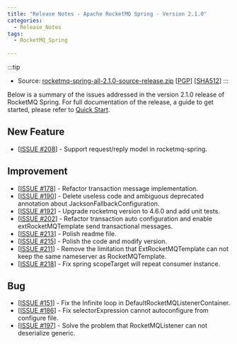 ```yaml
---
title: "Release Notes - Apache RocketMQ Spring - Version 2.1.0"
categories:
  - Release_Notes
tags:
  - RocketMQ_Spring
 
---
```

:::tip
* Source: [rocketmq-spring-all-2.1.0-source-release.zip](https://archive.apache.org/dist/rocketmq/rocketmq-spring/2.1.0/rocketmq-spring-all-2.1.0-source-release.zip) [[PGP](https://www.apache.org/dist/rocketmq/rocketmq-spring/2.1.0/rocketmq-spring-all-2.1.0-source-release.zip.asc)] [[SHA512](https://www.apache.org/dist/rocketmq/rocketmq-spring/2.1.0/rocketmq-spring-all-2.1.0-source-release.zip.sha512)]
:::

<!--truncate-->
Below is a summary of the issues addressed in the version 2.1.0 release of RocketMQ Spring. For full documentation of the release, a guide to get started, please refer to [Quick Start](https://github.com/apache/rocketmq-spring).



## New Feature
<ul>
<li>[<a href='https://github.com/apache/rocketmq-spring/issues/208'>ISSUE #208</a>] -  Support request/reply model in rocketmq-spring.
</li>
</ul>


## Improvement
<ul>
<li>[<a href='https://github.com/apache/rocketmq-spring/issues/178'>ISSUE #178</a>] -  Refactor transaction message implementation.
</li>
<li>[<a href='https://github.com/apache/rocketmq-spring/issues/190'>ISSUE #190</a>] -  Delete useless code and ambiguous deprecated annotation about JacksonFallbackConfiguration.
</li>
<li>[<a href='https://github.com/apache/rocketmq-spring/issues/192'>ISSUE #192</a>] -  Upgrade rocketmq version to 4.6.0 and add unit tests.
</li>
<li>[<a href='https://github.com/apache/rocketmq-spring/issues/202'>ISSUE #202</a>] -  Refactor transaction auto configuration and enable extRocketMQTemplate send transactional messages.
</li>
<li>[<a href='https://github.com/apache/rocketmq-spring/issues/213'>ISSUE #213</a>] -  Polish readme file.
</li>
<li>[<a href='https://github.com/apache/rocketmq-spring/issues/215'>ISSUE #215</a>] -  Polish the code and modify version.
</li>
<li>[<a href='https://github.com/apache/rocketmq-spring/issues/211'>ISSUE #211</a>] -  Remove the limitation that ExtRocketMQTemplate can not keep the same nameserver as RocketMQTemplate.
</li>
<li>[<a href='https://github.com/apache/rocketmq-spring/issues/218'>ISSUE #218</a>] -  Fix spring scopeTarget will repeat consumer instance.
</li>
</ul>

## Bug
<ul>
<li>[<a href='https://github.com/apache/rocketmq-spring/issues/151'>ISSUE #151</a>] -  Fix the Infinite loop in DefaultRocketMQListenerContainer.
</li>
<li>[<a href='https://github.com/apache/rocketmq-spring/issues/186'>ISSUE #186</a>] -  Fix selectorExpression cannot autoconfigure from configure file.
</li>
<li>[<a href='https://github.com/apache/rocketmq-spring/issues/197'>ISSUE #197</a>] -  Solve the problem that RocketMQListener can not deserialize generic.
</li>
</ul>